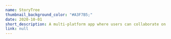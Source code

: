 ```yaml
---
name: StoryTree
thumbnail_background_color: "#A3F7B5;"
date: 2020-10-01
short_description: A multi-platform app where users can collaborate on stories.
link: null
---
```

